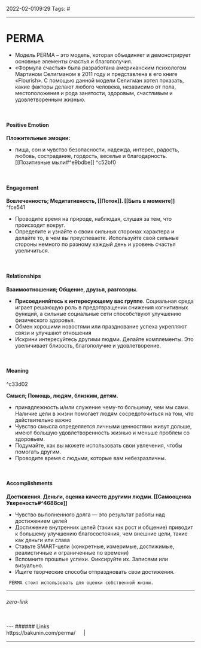 2022-02-0109:29
Tags: #

---
# PERMA
- Модель PERMA – это модель, которая объединяет и демонстрирует основные элементы счастья и благополучия.  
- «Формула счастья» была разработана американским психологом Мартином Селигманом в 2011 году и представлена в его книге «Flourish». С помощью данной модели Селигман хотел показать, какие факторы делают любого человека, независимо от пола, местоположения и рода занятости, здоровым, счастливым и удовлетворенным жизнью. 
</br>

#### **Positive Emotion**
**Пложительные эмоции:** 
- пища, сон и чувство безопасности, надежда, интерес, радость, любовь, сострадание, гордость, веселье и благодарность. [[Позитивные мыли#^e9bdbe]] ^c52bf0
</br>

#### Engagement
**Вовлеченность; Медитативность, [[Поток]]. [[Быть в моменте]]** ^fce541
- Проводите время на природе, наблюдая, слушая за тем, что происходит вокруг.
- Определите и узнайте о своих сильных сторонах характера и делайте то, в чем вы преуспеваете. Используйте свой сильные стороны немного по разному каждый день и уровень счастья увеличиться. 
</br>

#### Relationships
**Взаимоотношения; Общение, друзья, разговоры.**
- **Присоединяйтесь к интересующему вас группе**. Социальная среда играет решающую роль в предотвращении снижения когнитивных функций, а сильные социальные сети способствуют улучшению физического здоровья.
- Обмен хорошими новостями или празднование успеха укрепляют связи и улучшают отношения
- Искрини интересуйтесь другими людми. Делайте комплементы. Это увеличивает близость, благополучие и удовлетворение.
</br>

#### Meaning

^c33d02

**Смысл; Помощь, людям, близким, детям.**
- принадлежность и/или служение чему-то большему, чем мы сами. Наличие цели в жизни помогает людям сосредоточиться на том, что действительно важно
- Чувство смысла определяется личными ценностями живут дольше, имеют большую удовлетворенность жизнью и меньше проблем со здоровьем.
- Подумайте, как вы можете использовать свои увлечения, чтобы помогать другим.
- Проводите время с людьми, которые вам небезразличны.
</br>

#### Accomplishments
**Достижения. Деньги, оценка качеств другими людми. [[Самооценка Увереность#^4688ce]]** 
- Чувство выполненного долга — это результат работы над достижением целей
- Достижение внутренних целей (таких как рост и общение) приводит к большему улучшению благосостояния, чем внешние цели, такие как деньги или слава
- Ставьте SMART-цели (конкретные, измеримые, достижимые, реалистичные и ограниченные по времени)
- Вспомните прошлые успехи. Фиксируйте их. Записями или визуально.
- Ищите творческие способы отпраздновать свои достижения.

` PERMA стоит использовать для оценки собственной жизни.`
</br>

---
###### zero-link </br>

</br>
---
###### Links </br>
https://bakunin.com/perma/
 &emsp; | &emsp; 


---